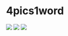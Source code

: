 # 4pics1word

[comment]:[Download] (https://github.com/ltlam93/4pics1word/blob/master/4pics1word.apk)

![](https://lh6.googleusercontent.com/-TQcAUHJu7JQ/VVh0LvP7oXI/AAAAAAAABh8/bIpqPuqfb9k/w307-h545-no/11216455_710120362426580_109458685_n.jpg)
![](https://lh6.googleusercontent.com/-b5Ylq4r6FTc/VVh0LT6UIiI/AAAAAAAABiM/p6Hvd_4pp1c/w307-h545-no/11245402_710120369093246_589245804_n.jpg)
![](https://lh4.googleusercontent.com/-LPZRdTDmM_4/VVh0Lnzc_UI/AAAAAAAABiA/jvbHqU4tPrg/w307-h545-no/11256450_710120359093247_22933504_n.jpg)

